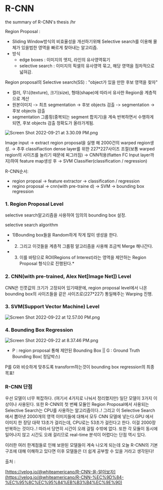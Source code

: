 # R-CNN
the summary of R-CNN's thesis
/hr

Region Proposal : 

- Sliding Window방식의 비효율성을 개선하기위해 Selective search를 이용해 물체가 있을법한 영역을 빠르게 찾아내는 알고리즘.
- 방식
    - edge boxes : 이미지의 엣지, 라인의 유사영역묶기
    - selective search : 이미지의 픽셀의 유사영역 묶고, 해당 영역을 점차적으로 넓혀감.

Region proposal의 Selective search(SS) : "object가 있을 만한 후보 영역을 찾자"

- 컬러, 무늬(texture), 크기(size), 형태(shape)에 따라서 유사한 Region을 계층적으로 계산
- 원본이미지 -> 최초 segmentation -> 후보 objects 검출 -> segmentation -> 후보 objects 검출
- segmentation 그룹핑(중복되는 segment 합치기)을 계속 반복하면서 수행하게 되면, 후보 objects 검출 정확도가 올라가게됨.

![Screen Shot 2022-09-21 at 3.30.09 PM.png](https://s3-us-west-2.amazonaws.com/secure.notion-static.com/88e8a0f1-badf-48d6-a781-81a2f782dd6b/Screen_Shot_2022-09-21_at_3.30.09_PM.png)

Image input → extract region proposal을 실행 해 2000건의 warped region생성. →  추후 classifiaction dense layer를 위한 227*227사이즈 조절(보통 warped region의 사이즈를 늘리기 때문에 찌그러짐) → CNN적용(flatten FC Input layer까지)하여 feature map생성 후  → SVM Classifier(classification / regression)

R-CNN순서:

- region propoal → feature extractor →  classification / regression
- regino proposal → cnn(with pre-traine d) → SVM → bounding box regression

### 1. Region Proposal Level

selective search알고리즘을 사용하여 임의의 bounding box 설정.

selective search algorithm

- 1)Bounding box들을 Random하게 작게 많이 생성을 한다.
- 2) 그리고 이것들을 계층적 그룹핑 알고리즘을 사용해 조금씩 Merge 해나간다.
- 3) 이를 바탕으로 ROI(Regions of Interest)라는 영역을 제안하는 Region Proposal 형식으로 진행된다.*

### 2. CNN(with pre-trained, Alex Net[Image Net]) Level

CNN은 인풋값의 크기가 고정되어 있기때문에, region proposal level에서 나온 bounding box의 사이즈들을 같은 사이즈로(227*227) 통일해주는 Warping 진행.

### 3. SVM(Support Vector Machine) Level

![Screen Shot 2022-09-22 at 12.57.00 PM.png](https://s3-us-west-2.amazonaws.com/secure.notion-static.com/99875aae-cfec-41c7-a0ba-b5a53659a8dd/Screen_Shot_2022-09-22_at_12.57.00_PM.png)

### 4. Bounding Box Regression

![Screen Shot 2022-09-22 at 8.37.46 PM.png](https://s3-us-west-2.amazonaws.com/secure.notion-static.com/d431af28-da34-4652-9d77-df3cf0200af3/Screen_Shot_2022-09-22_at_8.37.46_PM.png)

- P : region proposal 통해 제안된 Bounding Box || G : Ground Truth Bounding Box( 정답박스)

P를 G와 비슷하게 맞추도록 transform하는것이 bounding box regression의 최종 목표!

### R-CNN 단점

우선 모델이 너무 복잡하다. (여기서 4가지로 나눠서 정리했지만) 일단 모델이 3가지 이상이나 사용된다. 또한 R-CNN의 첫 번째 모듈인 Region Proposal에서 사용되는 Selective Search는 CPU를 사용하는 알고리즘이다..! 그리고 이 Selective Search에서 뽑아낸 2000개의 영역 이미지들에 대해서 모두 CNN 모델에 넣는다.GPU 에서 이미지 한 장당 대략 13초가 걸리는데, CPU로는 53초가 걸린다고 한다. 이걸 2000장 반복하는 것이다..! 따라서 당연히 시간이 오래 걸릴 수밖에 없다. 또한 각 모듈이 동시에 일어나지 않고 시간도 오래 걸리므로 real-time 분석이 어렵다는 단점 역시 있다.

이러한 여러 한계점들로 인해 보완된 모델들이 계속 나오게 되는데 오늘 R-CNN의 기본 구조에 대해 이해하고 있다면 이후 모델들은 더 쉽게 공부할 수 있을 거라고 생각된다!

출처 :

[https://velog.io/@whiteamericano/R-CNN-을-알아보자](https://velog.io/@whiteamericano/R-CNN-%EC%9D%84-%EC%95%8C%EC%95%84%EB%B3%B4%EC%9E%90)
